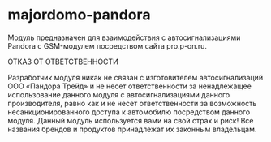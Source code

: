 # majordomo-pandora
Модуль предназначен для взаимодействия с автосигнализациями Pandora с GSM-модулем посредством сайта pro.p-on.ru.

ОТКАЗ ОТ ОТВЕТСТВЕННОСТИ

Разработчик модуля никак не связан с изготовителем автосигнализаций ООО «Пандора Трейд» и не несет ответственности за ненадлежащее использование данного модуля с автосигнализациями данного производителя, равно как и не несет ответственности за возможность несанкционированного доступа к автомобилю посредством данного модуля. Данный модуль используется вами на свой страх и риск!
Все названия брендов и продуктов принадлежат их законным владельцам.
